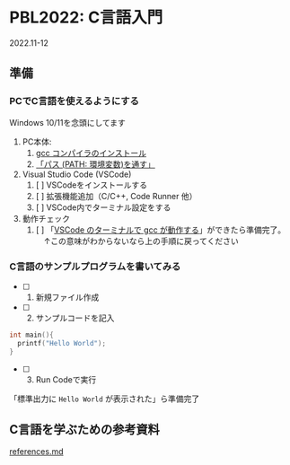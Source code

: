 # PBL2022: C言語入門

2022.11-12

## 準備

### PCでC言語を使えるようにする

Windows 10/11を念頭にしてます

1) PC本体:
   1) [gcc コンパイラのインストール](./setup_gcc.md)
   2) [「パス (PATH: 環境変数)を通す」](./setup_path.md)
2) Visual Studio Code (VSCode)
   1) [ ] VSCodeをインストールする
   2) [ ] 拡張機能追加（C/C++, Code Runner 他）
   3) [ ] VSCode内でターミナル設定をする
3) 動作チェック
   1) [ ] 「<u>VSCode のターミナルで gcc が動作する</u>」ができたら準備完了。</br>
 　↑この意味がわからないなら上の手順に戻ってください

### C言語のサンプルプログラムを書いてみる

- [ ] 1. 新規ファイル作成
- [ ] 2. サンプルコードを記入

```c:test.c
int main(){
  printf("Hello World");
}
```

- [ ] 3. Run Codeで実行

「標準出力に `Hello World` が表示された」ら準備完了

## C言語を学ぶための参考資料

[references.md](./references.md)

